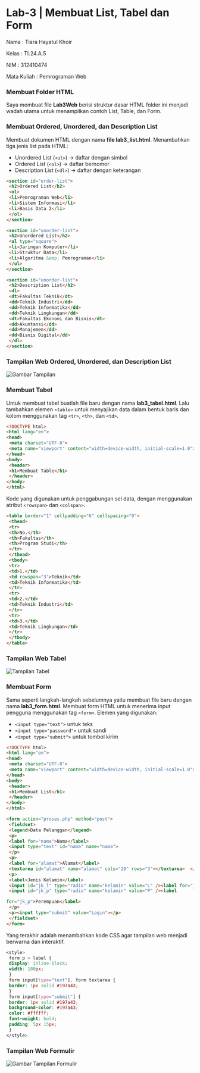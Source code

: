 # Lab-3 | Membuat List, Tabel dan Form

Nama : Tiara Hayatul Khoir

Kelas : TI.24.A.5

NIM : 312410474

Mata Kuliah : Pemrograman Web

### Membuat Folder HTML
Saya membuat file **Lab3Web** berisi struktur dasar HTML folder ini menjadi wadah utama untuk menampilkan contoh List, Table, dan Form.

### Membuat Ordered, Unordered, dan Description List
Membuat dokumen HTML dengan nama **file lab3_list.html**.
Menambahkan tiga jenis list pada HTML:
- Unordered List (`<ul>`) → daftar dengan simbol
- Ordered List (`<ol>`) → daftar bernomor
- Description List (`<dl>`) → daftar dengan keterangan

```html
<section id="order-list"> 
 <h2>Ordered List</h2> 
 <ol> 
 <li>Pemrograman Web</li> 
 <li>Sistem Informasi</li> 
 <li>Basis Data 2</li> 
 </ol> 
</section>

<section id="unorder-list"> 
 <h2>Unordered List</h2> 
 <ul type="square"> 
 <li>Jaringan Komputer</li> 
 <li>Struktur Data</li> 
 <li>Algoritma &amp; Pemrograman</li> 
 </ul> 
</section>

<section id="unorder-list"> 
 <h2>Description List</h2> 
 <dl> 
 <dt>Fakultas Teknik</dt> 
 <dd>Teknik Industri</dd> 
 <dd>Teknik Informatika</dd> 
 <dd>Teknik Lingkungan</dd> 
 <dt>Fakultas Ekonomi dan Bisnis</dt> 
 <dd>Akuntansi</dd> 
 <dd>Manajemen</dd> 
 <dd>Bisnis Digital</dd> 
 </dl> 
</section>
```

### Tampilan Web Ordered, Unordered, dan Description List
![Gambar Tampilan](https://github.com/tir890/Lab3Web/blob/788efe465c00edea140ad8666634bdd8c5f4f3ac/Lab3Web/empat.png)

### Membuat Tabel

Untuk membuat tabel buatlah file baru dengan nama **lab3_tabel.html**.
Lalu tambahkan elemen `<table>` untuk menyajikan data dalam bentuk baris dan kolom menggunakan tag `<tr>`, `<th>`, dan `<td>`.

```html
<!DOCTYPE html> 
<html lang="en"> 
<head> 
 <meta charset="UTF-8"> 
 <meta name="viewport" content="width=device-width, initial-scale=1.0">  <title>HTML Lanjutan</title> 
</head> 
<body> 
 <header> 
 <h1>Membuat Table</h1> 
 </header> 
</body> 
</html>
```

Kode yang digunakan untuk penggabungan sel data, dengan menggunakan atribut `<rowspan>` dan `<colspan>`.

```html
<table border="1" cellpadding="6" cellspacing="0"> 
 <thead> 
 <tr> 
 <th>No.</th> 
 <th>Fakultas</th> 
 <th>Program Studi</th> 
 </tr> 
 </thead> 
 <tbody> 
 <tr> 
 <td>1.</td> 
 <td rowspan="3">Teknik</td> 
 <td>Teknik Informatika</td> 
 </tr> 
 <tr> 
 <td>2.</td> 
 <td>Teknik Industri</td> 
 </tr> 
 <tr> 
 <td>3.</td> 
 <td>Teknik Lingkungan</td> 
 </tr> 
 </tbody> 
</table>
```

### Tampilan Web Tabel
![Tampilan Tabel](https://github.com/tir890/Lab3Web/blob/fbe8f0b137183736a393b612da0d0c9665e5f1d8/Lab3Web/enam.png)

### Membuat Form
Sama seperti langkah-langkah sebelumnya yaitu membuat file baru dengan nama **lab3_form.html**. 
Membuat form HTML untuk menerima input pengguna menggunakan tag `<form>`.
Elemen yang digunakan:
- `<input type="text">` untuk teks
- `<input type="password">` untuk sandi
- `<input type="submit">` untuk tombol kirim

```html
<!DOCTYPE html> 
<html lang="en"> 
<head> 
 <meta charset="UTF-8"> 
 <meta name="viewport" content="width=device-width, initial-scale=1.0">  <title>HTML Lanjutan</title> 
</head> 
<body> 
 <header> 
 <h1>Membuat List</h1> 
 </header> 
</body> 
</html>

<form action="proses.php" method="post"> 
 <fieldset> 
 <legend>Data Pelanggan</legend> 
 <p> 
 <label for="nama">Nama</label> 
 <input type="text" id="nama" name="nama"> 
 </p> 
 <p> 
 <label for="alamat">Alamat</label> 
 <textarea id="alamat" name="alamat" cols="20" rows="3"></textarea>  </p> 
 <p> 
 <label>Jenis Kelamin</label> 
 <input id="jk_l" type="radio" name="kelamin" value="L" /><label for="jk_l">Laki-laki</label> 
 <input id="jk_p" type="radio" name="kelamin" value="P" /><label

for="jk_p">Perempuan</label> 
 </p> 
 <p><input type="submit" value="Login"></p> 
 </fieldset> 
</form>
```

Yang terakhir adalah menambahkan kode CSS agar tampilan web menjadi berwarna dan interaktif.

```css
<style> 
 form p > label { 
 display: inline-block; 
 width: 100px; 
 } 
 form input[type="text"], form textarea { 
 border: 1px solid #197a43; 
 } 
 form input[type="submit"] { 
 border: 1px solid #197a43; 
 background-color: #197a43; 
 color: #ffffff; 
 font-weight: bold; 
 padding: 5px 15px; 
 } 
</style>
```

### Tampilan Web Formulir
![Gambar Tampilan Formulir](https://github.com/tir890/Lab3Web/blob/98ab8fdb3cbf12f626eb234e2e362e96954586f3/Lab3Web/delapan.png)
